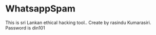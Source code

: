 # WhatsappSpam
This is sri Lankan ethical hacking tool..
Create by rasindu Kumarasiri.
Password is din101
